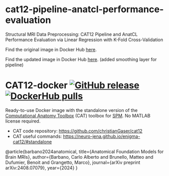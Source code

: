 # cat12-pipeline-anatcl-performance-evaluation
Structural MRI Data Preprocessing: CAT12 Pipeline and AnatCL Performance Evaluation via Linear Regression with K-Fold Cross-Validation

Find the original image in Docker Hub [here](https://hub.docker.com/r/jhuguetn/cat12).

Find the updated image in Docker Hub [here](https://hub.docker.com/r/rlbachen/cat12-segment-smooth). (added smoothing layer for pipeline)

CAT12-docker
[![GitHub release](https://img.shields.io/github/v/release/jhuguetn/cat12-docker?logo=github)](
https://github.com/jhuguetn/cat12-docker/releases)
[![DockerHub pulls](https://img.shields.io/docker/pulls/jhuguetn/cat12?logo=docker)](
https://hub.docker.com/r/jhuguetn/cat12/tags)  
============  
Ready-to-use Docker image with the standalone version of the
[Computational Anatomy Toolbox](http://www.neuro.uni-jena.de/cat/) (CAT) toolbox
for [SPM](https://www.fil.ion.ucl.ac.uk/spm/). No MATLAB license required.  
- CAT code repository: https://github.com/christianGaser/cat12  
- CAT useful commands: https://neuro-jena.github.io/enigma-cat12/#standalone

@article{barbano2024anatomical,
  title={Anatomical Foundation Models for Brain MRIs},
  author={Barbano, Carlo Alberto and Brunello, Matteo and Dufumier, Benoit and Grangetto, Marco},
  journal={arXiv preprint arXiv:2408.07079},
  year={2024}
}
